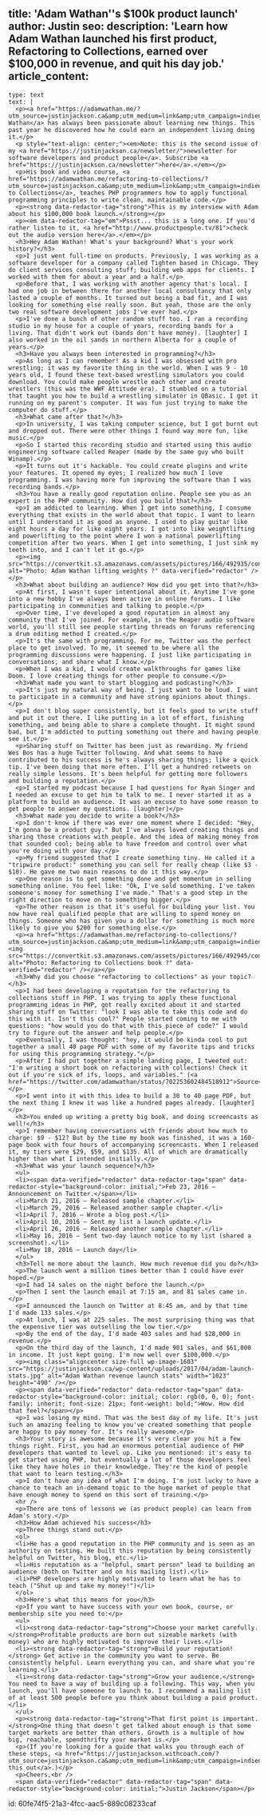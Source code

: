 title: 'Adam Wathan''s $100k product launch'
author: Justin
seo:
  description: 'Learn how Adam Wathan launched his first product, Refactoring to Collections, earned over $100,000 in revenue, and quit his day job.'
article_content:
  -
    type: text
    text: |
      <p><a href="https://adamwathan.me/?utm_source=justinjackson.ca&amp;utm_medium=link&amp;utm_campaign=indienewsletter">Adam Wathan</a> has always been passionate about learning new things. This past year he discovered how he could earn an independent living doing it.</p>
      <p style="text-align: center;"><em>Note: this is the second issue of my <a href="https://justinjackson.ca/newsletter/">newsletter for software developers and product people</a>. Subscribe <a href="https://justinjackson.ca/newsletter">here</a>.</em></p>
      <p>His book and video course, <a href="https://adamwathan.me/refactoring-to-collections/?utm_source=justinjackson.ca&amp;utm_medium=link&amp;utm_campaign=indienewsletter">Refactoring to Collections</a>, teaches PHP programmers how to apply functional programming principles to write clean, maintainable code.</p>
      <p><strong data-redactor-tag="strong">This is my interview with Adam about his $100,000 book launch.</strong></p>
      <p><em data-redactor-tag="em">Pssst... this is a long one. If you'd rather listen to it, <a href="http://www.productpeople.tv/81">check out the audio version here</a>.</em></p>
      <h3>Hey Adam Wathan! What's your background? What's your work history?</h3>
      <p>I just went full-time on products. Previously, I was working as a software developer for a company called Tighten based in Chicago. They do client services consulting stuff; building web apps for clients. I worked with them for about a year and a half.</p>
      <p>Before that, I was working with another agency that's local. I had one job in between there for another local consultancy that only lasted a couple of months. It turned out being a bad fit, and I was looking for something else really soon. But yeah, those are the only two real software development jobs I've ever had.</p>
      <p>I've done a bunch of other random stuff too. I ran a recording studio in my house for a couple of years, recording bands for a living. That didn't work out (bands don't have money). [laughter] I also worked in the oil sands in northern Alberta for a couple of years.</p>
      <h3>Have you always been interested in programming?</h3>
      <p>As long as I can remember! As a kid I was obsessed with pro wrestling; it was my favorite thing in the world. When I was 9 - 10 years old, I found these text-based wrestling simulators you could download. You could make people wrestle each other and create wrestlers (this was the WWF Attitude era). I stumbled on a tutorial that taught you how to build a wrestling simulator in QBasic. I got it running on my parent's computer. It was fun just trying to make the computer do stuff.</p>
      <h3>What came after that?</h3>
      <p>In university, I was taking computer science, but I got burnt out and dropped out. There were other things I found way more fun, like music.</p>
      <p>So I started this recording studio and started using this audio engineering software called Reaper (made by the same guy who built Winamp).</p>
      <p>It turns out it's hackable. You could create plugins and write your features. It opened my eyes; I realized how much I love programming. I was having more fun improving the software than I was recording bands.</p>
      <h3>You have a really good reputation online. People see you as an expert in the PHP community. How did you build that?</h3>
      <p>I am addicted to learning. When I get into something, I consume everything that exists in the world about that topic. I want to learn until I understand it as good as anyone. I used to play guitar like eight hours a day for like eight years. I got into like weightlifting and powerlifting to the point where I won a national powerlifting competition after two years. When I get into something, I just sink my teeth into, and I can't let it go.</p>
      <p><img src="https://convertkit.s3.amazonaws.com/assets/pictures/166/492935/content_weightlifting.jpg" alt="Photo: Adam Wathan lifting weights ?" data-verified="redactor" /></p>
      <h3>What about building an audience? How did you get into that?</h3>
      <p>At first, I wasn't super intentional about it. Anytime I've gone into a new hobby I've always been active in online forums. I like participating in communities and talking to people.</p>
      <p>Over time, I've developed a good reputation in almost any community that I've joined. For example, in the Reaper audio software world, you'll still see people starting threads on forums referencing a drum editing method I created.</p>
      <p>It's the same with programming. For me, Twitter was the perfect place to get involved. To me, it seemed to be where all the programming discussions were happening. I just like participating in conversations, and share what I know.</p>
      <p>When I was a kid, I would create walkthroughs for games like Doom. I love creating things for other people to consume.</p>
      <h3>What made you want to start blogging and podcasting?</h3>
      <p>It's just my natural way of being. I just want to be loud. I want to participate in a community and have strong opinions about things.</p>
      <p>I don't blog super consistently, but it feels good to write stuff and put it out there. I like putting in a lot of effort, finishing something, and being able to share a complete thought. It might sound bad, but I'm addicted to putting something out there and having people see it.</p>
      <p>Sharing stuff on Twitter has been just as rewarding. My friend Wes Bos has a huge Twitter following. And what seems to have contributed to his success is he's always sharing things; like a quick tip. I've been doing that more often. I'll get a hundred retweets on really simple lessons. It's been helpful for getting more followers and building a reputation.</p>
      <p>I started my podcast because I had questions for Ryan Singer and I needed an excuse to get him to talk to me. I never started it as a platform to build an audience. It was an excuse to have some reason to get people to answer my questions. [laughter]</p>
      <h3>What made you decide to write a book?</h3>
      <p>I don't know if there was ever one moment where I decided: "Hey, I'm gonna be a product guy." But I've always loved creating things and sharing those creations with people. And the idea of making money from that sounded cool; being able to have freedom and control over what you're doing with your day.</p>
      <p>My friend suggested that I create something tiny. He called it a "tripwire product:" something you can sell for really cheap (like $3 - $10). He gave me two main reasons to do it this way.</p>
      <p>One reason is to get something done and get momentum in selling something online. You feel like: "Ok, I've sold something. I've taken someone's money for something I've made." That's a good step in the right direction to move on to something bigger.</p>
      <p>The other reason is that it's useful for building your list. You now have real qualified people that are willing to spend money on things. Someone who has given you a dollar for something is much more likely to give you $200 for something else.</p>
      <p><a href="https://adamwathan.me/refactoring-to-collections/?utm_source=justinjackson.ca&amp;utm_medium=link&amp;utm_campaign=indienewsletter"><img src="https://convertkit.s3.amazonaws.com/assets/pictures/166/492945/content_book.jpg" alt="Photo: Refactoring to Collections book ?" data-verified="redactor" /></a></p>
      <h3>Why did you choose "refactoring to collections" as your topic?</h3>
      <p>I had been developing a reputation for the refactoring to collections stuff in PHP. I was trying to apply these functional programming ideas in PHP, got really excited about it and started sharing stuff on Twitter: "look I was able to take this code and do this with it. Isn't this cool?" People started coming to me with questions: "how would you do that with this piece of code?" I would try to figure out the answer and help people.</p>
      <p>Eventually, I was thought: "hey, it would be kinda cool to put together a small 40 page PDF with some of my favorite tips and tricks for using this programming strategy."</p>
      <p>After I had put together a simple landing page, I tweeted out: "I'm writing a short book on refactoring with collections! Check it out if you're sick of ifs, loops, and variables." (<a href="https://twitter.com/adamwathan/status/702253602484518912">Source</a>)</p>
      <p>I went into it with this idea to build a 30 to 40 page PDF, but the next thing I knew it was like a hundred pages already. [laughter]</p>
      <h3>You ended up writing a pretty big book, and doing screencasts as well!</h3>
      <p>I remember having conversations with friends about how much to charge: $9 - $12? But by the time my book was finished, it was a 160-page book with four hours of accompanying screencasts. When I released it, my tiers were $29, $59, and $135. All of which are dramatically higher than what I intended initially.</p>
      <h3>What was your launch sequence?</h3>
      <ul>
      <li><span data-verified="redactor" data-redactor-tag="span" data-redactor-style="background-color: initial;">Feb 23, 2016 – Announcement on Twitter.</span></li>
      <li>March 21, 2016 – Released sample chapter.</li>
      <li>March 29, 2016 – Released another sample chapter.</li>
      <li>April 7, 2016 – Wrote a blog post.</li>
      <li>April 10, 2016 – Sent my list a launch update.</li>
      <li>April 26, 2016 – Released another sample chapter.</li>
      <li>May 16, 2016 – Sent two-day launch notice to my list (shared a screenshot).</li>
      <li>May 18, 2016 – Launch day</li>
      </ul>
      <h3>Tell me more about the launch. How much revenue did you do?</h3>
      <p>The launch went a million times better than I could have ever hoped.</p>
      <p>I had 14 sales on the night before the launch.</p>
      <p>Then I sent the launch email at 7:15 am, and 81 sales came in.</p>
      <p>I announced the launch on Twitter at 8:45 am, and by that time I'd made 133 sales.</p>
      <p>At lunch, I was at 225 sales. The most surprising thing was that the expensive tier was outselling the low tier.</p>
      <p>By the end of the day, I'd made 403 sales and had $28,000 in revenue.</p>
      <p>On the third day of the launch, I'd made 901 sales, and $61,000 in income. It just kept going. I'm now well over $100,000.</p>
      <p><img class="aligncenter size-full wp-image-1603" src="https://justinjackson.ca/wp-content/uploads/2017/04/adam-launch-stats.jpg" alt="Adam Wathan revenue launch stats" width="1023" height="490" /></p>
      <p><span data-verified="redactor" data-redactor-tag="span" data-redactor-style="background-color: initial; color: rgb(0, 0, 0); font-family: inherit; font-size: 21px; font-weight: bold;">Wow. How did that feel?</span></p>
      <p>I was losing my mind. That was the best day of my life. It's just such an amazing feeling to know you've created something that people are happy to pay money for. It's really awesome.</p>
      <h3>Your story is awesome because it's very clear you hit a few things right. First, you had an enormous potential audience of PHP developers that wanted to level up. Like you mentioned: it's easy to get started using PHP, but eventually a lot of those developers feel like they have holes in their knowledge. They're the kind of people that want to learn testing.</h3>
      <p>I don't have any idea of what I'm doing. I'm just lucky to have a chance to teach an in-demand topic to the huge market of people that have enough money to spend on this sort of training.</p>
      <hr />
      <p>There are tons of lessons we (as product people) can learn from Adam's story.</p>
      <h3>How Adam achieved his success</h3>
      <p>Three things stand out:</p>
      <ol>
      <li>He has a good reputation in the PHP community and is seen as an authority on testing. He built this reputation by being consistently helpful on Twitter, his blog, etc.</li>
      <li>His reputation as a "helpful, smart person" lead to building an audience (both on Twitter and on his mailing list).</li>
      <li>PHP developers are highly motivated to learn what he has to teach ("Shut up and take my money!")</li>
      </ol>
      <h3>Here's what this means for you</h3>
      <p>If you want to have success with your own book, course, or membership site you need to:</p>
      <ul>
      <li><strong data-redactor-tag="strong">Choose your market carefully. </strong>Profitable products are born out sizeable markets (with money) who are highly motivated to improve their lives.</li>
      <li><strong data-redactor-tag="strong">Build your reputation!</strong> Get active in the community you want to serve. Be consistently helpful. Learn everything you can, and share what you're learning.</li>
      <li><strong data-redactor-tag="strong">Grow your audience.</strong> You need to have a way of building up a following. This way, when you launch, you'll have someone to launch to. I recommend a mailing list of at least 500 people before you think about building a paid product.</li>
      </ul>
      <p><strong data-redactor-tag="strong">That first point is important. </strong>One thing that doesn't get talked about enough is that some target markets are better than others. Growth is a multiple of how big, reachable, spendthrifty your market is.</p>
      <p>(If you're looking for a guide that walks you through each of these steps, <a href="https://justinjackson.withcoach.com/?utm_source=justinjackson.ca&amp;utm_medium=link&amp;utm_campaign=indienewsletter">check this out</a>.)</p>
      <p>Cheers,<br />
      <span data-verified="redactor" data-redactor-tag="span" data-redactor-style="background-color: initial;">Justin Jackson</span></p>
      
id: 60fe74f5-21a3-4fcc-aac5-889c08233caf
